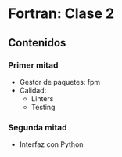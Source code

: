 # Fortran: Clase 2

## Contenidos

### Primer mitad
- Gestor de paquetes: fpm
- Calidad:
    - Linters
    - Testing

### Segunda mitad
- Interfaz con Python
